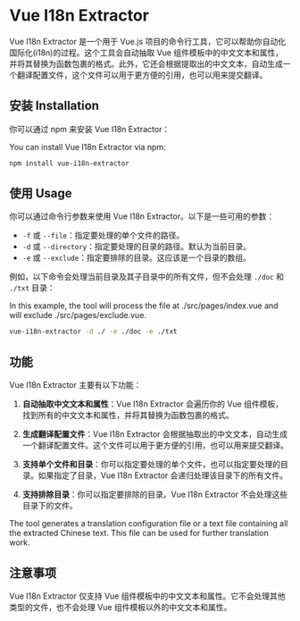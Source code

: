 # Vue I18n Extractor

Vue I18n Extractor 是一个用于 Vue.js 项目的命令行工具，它可以帮助你自动化国际化(i18n)的过程。这个工具会自动抽取 Vue 组件模板中的中文文本和属性，并将其替换为函数包裹的格式。此外，它还会根据提取出的中文文本，自动生成一个翻译配置文件，这个文件可以用于更方便的引用，也可以用来提交翻译。

## 安装 Installation

你可以通过 npm 来安装 Vue I18n Extractor：

You can install Vue I18n Extractor via npm:

```bash
npm install vue-i18n-extractor
```

## 使用 Usage

你可以通过命令行参数来使用 Vue I18n Extractor。以下是一些可用的参数：

- `-f` 或 `--file`：指定要处理的单个文件的路径。
- `-d` 或 `--directory`：指定要处理的目录的路径。默认为当前目录。
- `-e` 或 `--exclude`：指定要排除的目录。这应该是一个目录的数组。

例如，以下命令会处理当前目录及其子目录中的所有文件，但不会处理 `./doc` 和 `./txt` 目录：

In this example, the tool will process the file at ./src/pages/index.vue and will exclude ./src/pages/exclude.vue.

```bash
vue-i18n-extractor -d ./ -e ./doc -e ./txt
```

## 功能

Vue I18n Extractor 主要有以下功能：

1. **自动抽取中文文本和属性**：Vue I18n Extractor 会遍历你的 Vue 组件模板，找到所有的中文文本和属性，并将其替换为函数包裹的格式。

2. **生成翻译配置文件**：Vue I18n Extractor 会根据抽取出的中文文本，自动生成一个翻译配置文件。这个文件可以用于更方便的引用，也可以用来提交翻译。

3. **支持单个文件和目录**：你可以指定要处理的单个文件，也可以指定要处理的目录。如果指定了目录，Vue I18n Extractor 会递归处理该目录下的所有文件。

4. **支持排除目录**：你可以指定要排除的目录。Vue I18n Extractor 不会处理这些目录下的文件。

The tool generates a translation configuration file or a text file containing all the extracted Chinese text. This file can be used for further translation work.

## 注意事项

Vue I18n Extractor 仅支持 Vue 组件模板中的中文文本和属性。它不会处理其他类型的文件，也不会处理 Vue 组件模板以外的中文文本和属性。